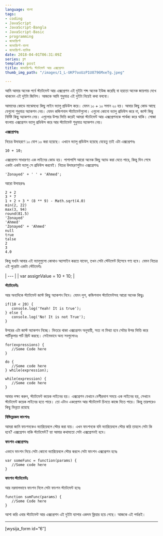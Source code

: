 ```yaml
---
language: বাংলা
tags:
- coding
- JavaScript
- JavaScript-Bangla
- JavaScript-Basic
- programming
- জাভাস্ক্রিপ্ট
- জাভাস্ক্রিপ্ট-বাংলা
- জাভাস্ক্রিপ্ট-ব্যাসিক
date: 2018-04-01T06:31:09Z
series: ব্লগ
template: post
title: জাভাস্ক্রিপ্টঃ স্ট্যাটমেন্ট আর এক্সপ্রেশন
thumb_img_path: "/images/1_L-UKP7ooUzP1U8796MxeTg.jpeg"

---
```

আমি আমার অনেক পর্বে স্ট্যাটমেন্ট আর এক্সপ্রেশন এই দুইটা শব্দ অনেক ইউজ করেছি বা হয়তো অনেক জায়গায় দেখে থাকবেন এই দুইটা জিনিস। আজকে আমি শুধুমাত্র এই দুইটা নিয়েই কথা বলবো।

আমাদের কোডে মাঝেমধ্যে কিছু লাইন ভ্যালু প্রডিউস করে। যেমন ১০ + ১০ সমান ২০ হয়। আবার কিছু কোড আছে যেগুলো শুধুমাত্র অ্যাকশন নেয়। যেমন কন্ডিশনাল স্ট্যাটমেন্টগুলো। এগুলো কোনো ভ্যালু প্রডিউস করে না, জাস্ট কিছু নির্দিষ্ট কিছু অ্যাকশন নেয়। এগুলোর উপর ভিত্তি করেই আমরা স্ট্যাটমেন্ট আর এক্সপ্রেশনকে পার্থক্য করে থাকি। সোজা বাংলায় এক্সপ্রেশন ভ্যালু প্রডিউস করে আর স্ট্যাটমেন্ট শুধুমাত্র অ্যাকশন নেয়।

**এক্সপ্রেশনঃ**

নিচের উদাহরণে ১০ যোগ ১০ করা হয়েছে। এখানে ভ্যালু প্রডিউস হয়েছে যেহেতু তাই এটা এক্সপ্রেশনঃ

    10 + 10;

এক্সপ্রেশন সাধারণত এক লাইনের কোড হয়। পাশাপাশি আরো অনেক কিছু অ্যাড করা যেতে পারে, কিন্তু দিন শেষে একটা একটা ভ্যালু সে প্রডিউস করবেই। নিচের উদাহরণগুটাও এক্সপ্রেশনঃ

    'Zonayed' + ' ' + 'Ahmed';

আরো উদাহরনঃ

    2 + 2
    3 * 7
    1 + 2 + 3 * (8 ** 9) - Math.sqrt(4.0)
    min(2, 22)
    max(3, 94)
    round(81.5)
    'Zonayed'
    'Ahmed'
    'Zonayed' + 'Ahmed'
    null
    true
    talse
    2
    3
    4.0

কিন্তু যখনি আবার এই ভ্যালুগুলো কোথাও অ্যাসাইন করতে যাবেন, তখন সেটা স্টেটমেন্ট হিসেবে গণ্য হবে। যেমন নিচের এই পুরোটা একটা স্টেটমেন্টঃ

| --- |
| var assignValue = 10 + 10; |

**স্ট্যাটমেন্টঃ**

আর অন্যদিকে স্ট্যাটমেন্ট জাস্ট কিছু অ্যাকশন নিবে। যেমন লুপ, কন্ডিশনাল স্ট্যাটমেন্টসহ আরো অনেক কিছুঃ

    if(10 < 20) {
       console.log('Yeah! It is true');
    } else {
       console.log('No! It is not True');
    }

উপরের এটা জাস্ট অ্যাকশন নিচ্ছে। ভিতরে থাকা এক্সপ্রেশন অনুযায়ী, সত্য না মিথ্যা হবে সেটার উপর ভিত্তি করে পার্টিকুলার পার্ট প্রিন্ট করছে। সেইমভাবে অন্য সবগুলোওঃ

    for(expressions) {
       //Some Code here
    }

    do {
       //Some code here
    } while(expression);

    while(expression) {
       //Some code here
    }

আবার লক্ষ্য করুন, স্ট্যাটমেন্ট কয়েক লাইনের হয়। এক্সপ্রেশন যেখানে বেশীরভাগ সময়ে এক লাইনের হয়, সেখানে স্ট্যাটমেন্ট কয়েক লাইনের হতে পারে। তো এটাও একপ্রেশন আর স্ট্যাটমেন্ট চিনতে কাজে দিতে পারে। কিন্তু তারপরেও কিছু ভিন্নতা রয়েছে

**বিভিন্নরকম ফাংশনঃ**

আমরা জানি ফাংশনকেও ভ্যারিয়েবলে স্টোর করা যায়। এখন ফাংশনকে যদি ভ্যারিয়েবলে স্টোর করি তাহলে সেটা কি হবে? এক্সপ্রেশন নাকি স্ট্যাটমেন্ট? হ্যা আমার কথামতো সেটা এক্সপ্রেশনই হবে।

**ফাংশন এক্সপ্রেশনঃ**

এভাবে ফাংশন নিয়ে সেটা কোনো ভ্যারিয়েবলে স্টোর করলে সেটা ফাংশন এক্সপ্রেশন হবেঃ

    var someFunc = function(params) {
       //Some code here
    }

**ফাংশন স্ট্যাটমেন্টঃ**

আর নরমালভাবে ফাংশন নিলে সেটা ফাংশন স্ট্যাটমেন্ট হবেঃ

    function sumFunc(params) {
       //Some Code here
    }

আশা করি এবার স্ট্যাটমেন্ট আর এক্সপ্রেশন এই দুইটা ব্যাপার একদম ক্লিয়ার হয়ে গেছে। আজকে এই পর্যন্তই।

***

\[wysija_form id=”6″\]